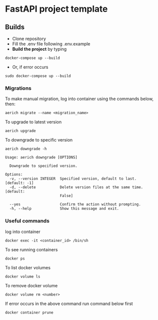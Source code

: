 # FastAPI project template

## Builds 

- Clone repository
- Fill the .env file following .env.example
- **Build the project** by typing
```
docker-compose up --build
```

- Or, if error occurs
```
sudo docker-compose up --build
```

### Migrations
To make manual migration, log into container using the commands below, then:
```
aerich migrate --name <migration_name>
```
To upgrade to latest version
```
aerich upgrade
```
To downgrade to specific version
```
aerich downgrade -h

Usage: aerich downgrade [OPTIONS]

  Downgrade to specified version.

Options:
  -v, --version INTEGER  Specified version, default to last.  [default: -1]
  -d, --delete           Delete version files at the same time.  [default:
                         False]

  --yes                  Confirm the action without prompting.
  -h, --help             Show this message and exit.
  ```

### Useful commands
log into container
```
docker exec -it <container_id> /bin/sh
```

To see running containers
```aidl
docker ps
```

To list docker volumes
```aidl
docker volume ls
```

To remove docker volume
```aidl
docker volume rm <number>
```

If error occurs in the above command run command below first
```aidl
docker container prune
```
